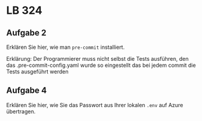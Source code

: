 # LB 324

## Aufgabe 2
Erklären Sie hier, wie man `pre-commit` installiert.

Erklärung:
Der Programmierer muss nicht selbst die Tests ausführen, den das .pre-commit-config.yaml wurde so eingestellt das bei jedem commit die Tests ausgeführt werden

## Aufgabe 4
Erklären Sie hier, wie Sie das Passwort aus Ihrer lokalen `.env` auf Azure übertragen.

